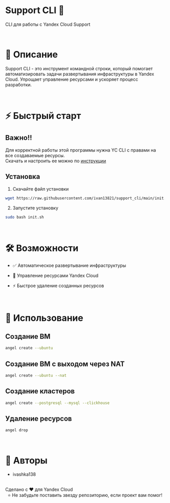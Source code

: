 # Support CLI 🚀
CLI для работы с Yandex Cloud Support

<br>

# 📖 Описание
Support CLI - это инструмент командной строки, который помогает автоматизировать задачи развертывания инфраструктуры в Yandex Cloud. Упрощает управление ресурсами и ускоряет процесс разработки.

<br>

# ⚡ Быстрый старт
## Bажно‼️
Для корректной работы этой программы нужна YC CLI с правами на все создаваемые ресурсы.  
Скачать и настроить ее можно по <a href="https://yandex.cloud/ru/docs/cli/quickstart#install">инструкции</a>

## Установка
1. Скачайте файл установки

```bash
wget https://raw.githubusercontent.com/ivan13821/support_cli/main/init.sh
```
2. Запустите установку

```bash
sudo bash init.sh
```

<br>

# 🛠 Возможности
- ✅ Автоматическое развертывание инфраструктуры

- 🔧 Управление ресурсами Yandex Cloud

- ⚡ Быстрое удаление созданных ресурсов

<br>

# 🚀 Использование
## Создание ВМ
```bash
angel create --ubuntu 
```

## Создание ВМ с выходом через NAT
```bash
angel create --ubuntu --nat
```

## Создание кластеров 
```bash
angel create --postgresql --mysql --clickhouse
```

## Удаление ресурсов
```bash
angel drop
```
<br>

# 👥 Авторы
 - ivashka138
<br>
Сделано с ❤️ для Yandex Cloud

<div align="center">
⭐ Не забудьте поставить звезду репозиторию, если проект вам помог!